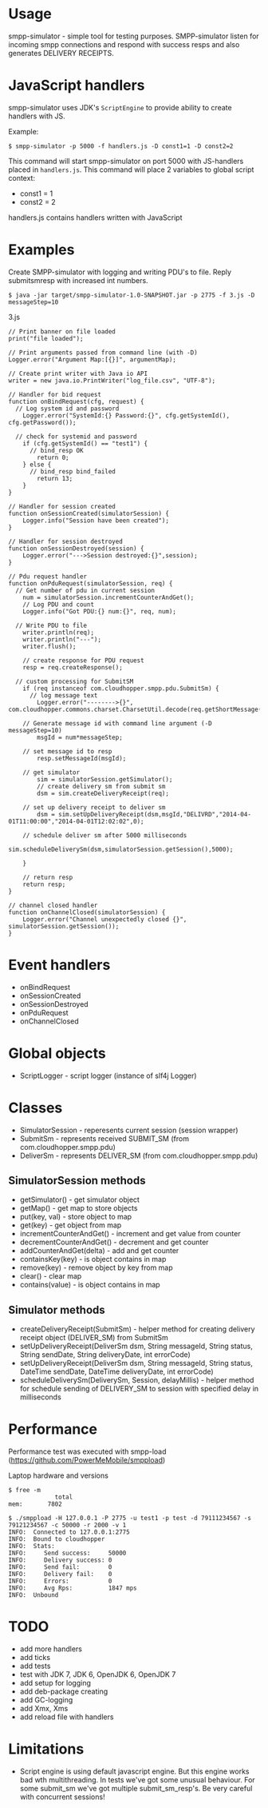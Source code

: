 # Usage

smpp-simulator - simple tool for testing purposes. SMPP-simulator listen for incoming smpp connections and respond with success resps and also generates DELIVERY RECEIPTS. 

# JavaScript handlers

smpp-simulator uses JDK's `ScriptEngine` to provide ability to create handlers with JS.

Example:
```
$ smpp-simulator -p 5000 -f handlers.js -D const1=1 -D const2=2
```

This command will start smpp-simulator on port 5000 with JS-handlers placed in `handlers.js`. This command will place 2 variables to global script context:
 * const1 = 1
 * const2 = 2

handlers.js contains handlers written with JavaScript

# Examples

Create SMPP-simulator with logging and writing PDU's to file. Reply submitsmresp with increased int numbers.

```
$ java -jar target/smpp-simulator-1.0-SNAPSHOT.jar -p 2775 -f 3.js -D messageStep=10
```

3.js

```JS
// Print banner on file loaded
print("file loaded");

// Print arguments passed from command line (with -D)
Logger.error("Argument Map:[{}]", argumentMap);

// Create print writer with Java io API
writer = new java.io.PrintWriter("log_file.csv", "UTF-8");

// Handler for bid request
function onBindRequest(cfg, request) {
  // Log system id and password
	Logger.error("SystemId:{} Password:{}", cfg.getSystemId(), cfg.getPassword());

  // check for systemid and password
	if (cfg.getSystemId() == "test1") {
	  // bind_resp OK
		return 0;
	} else {
	  // bind_resp bind_failed
		return 13;
	}
}

// Handler for session created
function onSessionCreated(simulatorSession) {
	Logger.info("Session have been created");
}

// Handler for session destroyed
function onSessionDestroyed(session) {
	Logger.error("--->Session destroyed:{}",session);
}

// Pdu request handler
function onPduRequest(simulatorSession, req) {
  // Get number of pdu in current session
	num = simulatorSession.incrementCounterAndGet();
	// Log PDU and count
	Logger.info("Got PDU:{} num:{}", req, num);

  // Write PDU to file
	writer.println(req);
	writer.println("---");
	writer.flush();
	
	// create response for PDU request
	resp = req.createResponse();

  // custom processing for SubmitSM
	if (req instanceof com.cloudhopper.smpp.pdu.SubmitSm) {
	  // log message text
		Logger.error("-------->{}", com.cloudhopper.commons.charset.CharsetUtil.decode(req.getShortMessage(),"GSM8"));

    // Generate message id with command line argument (-D messageStep=10)
		msgId = num*messageStep;

    // set message id to resp
		resp.setMessageId(msgId);

    // get simulator
		sim = simulatorSession.getSimulator();
		// create delivery sm from submit sm
		dsm = sim.createDeliveryReceipt(req);

    // set up delivery receipt to deliver sm
		dsm = sim.setUpDeliveryReceipt(dsm,msgId,"DELIVRD","2014-04-01T11:00:00","2014-04-01T12:02:02",0);

    // schedule deliver sm after 5000 milliseconds
		sim.scheduleDeliverySm(dsm,simulatorSession.getSession(),5000);
		
	}
	
	// return resp
	return resp; 
}

// channel closed handler
function onChannelClosed(simulatorSession) {
	Logger.error("Channel unexpectedly closed {}", simulatorSession.getSession());
}
```

# Event handlers

* onBindRequest
* onSessionCreated
* onSessionDestroyed
* onPduRequest
* onChannelClosed

# Global objects

* ScriptLogger - script logger (instance of slf4j Logger)

# Classes

* SimulatorSession - reperesents current session (session wrapper)
* SubmitSm - represents received SUBMIT_SM (from com.cloudhopper.smpp.pdu)
* DeliverSm - represents DELIVER_SM (from com.cloudhopper.smpp.pdu)

## SimulatorSession methods

* getSimulator() - get simulator object
* getMap() - get map to store objects
* put(key, val) - store object to map
* get(key) - get object from map
* incrementCounterAndGet() - increment and get value from counter
* decrementCounterAndGet() - decrement and get counter
* addCounterAndGet(delta) - add and get counter
* containsKey(key) - is object contains in map
* remove(key) - remove object by key from map
* clear() - clear map
* contains(value) - is object contains in map

## Simulator methods

* createDeliveryReceipt(SubmitSm) - helper method for creating delivery receipt object (DELIVER_SM) from SubmitSm
* setUpDeliveryReceipt(DeliverSm dsm, String messageId, String status, String sendDate, String deliveryDate, int errorCode)
* setUpDeliveryReceipt(DeliverSm dsm, String messageId, String status, DateTime sendDate, DateTime deliveryDate, int errorCode)
* scheduleDeliverySm(DeliverySm, Session, delayMillis) - helper method for schedule sending of DELIVERY_SM to session with specified delay in milliseconds

# Performance

Performance test was executed with smpp-load (https://github.com/PowerMeMobile/smppload)

Laptop hardware and versions

```
$ free -m
             total
mem:       7802

$ ./smppload -H 127.0.0.1 -P 2775 -u test1 -p test -d 79111234567 -s 79121234567 -c 50000 -r 2000 -v 1
INFO:  Connected to 127.0.0.1:2775
INFO:  Bound to cloudhopper
INFO:  Stats:
INFO:     Send success:     50000
INFO:     Delivery success: 0
INFO:     Send fail:        0
INFO:     Delivery fail:    0
INFO:     Errors:           0
INFO:     Avg Rps:          1847 mps
INFO:  Unbound
```


# TODO
* add more handlers
* add ticks
* add tests
* test with JDK 7, JDK 6, OpenJDK 6, OpenJDK 7
* add setup for logging
* add deb-package creating
* add GC-logging
* add Xmx, Xms
* add reload file with handlers 

# Limitations

* Script engine is using default javascript engine. But this engine works bad wth multithreading. In tests we've got some unusual behaviour. For some submit_sm we've got multiple submit_sm_resp's. Be very careful with concurrent sessions!



